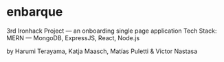 # enbarque

3rd Ironhack Project — an onboarding single page application
Tech Stack: MERN — MongoDB, ExpressJS, React, Node.js

by Harumi Terayama, Katja Maasch, Matías Puletti & Victor Nastasa
